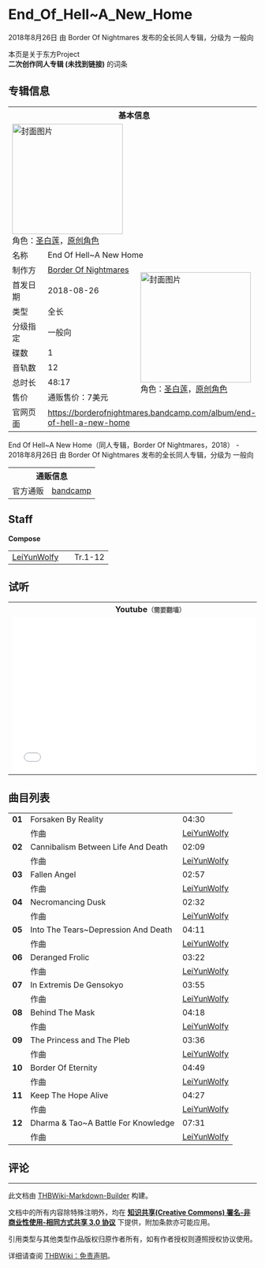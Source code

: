 # End_Of_Hell~A_New_Home

<!-- source html: G:\repos\THBWiki-Markdown-Builder\THBWikiMarkdown\Temp\main\4\45\ns0%3AEnd_Of_Hell%7EA_New_Home.html -->

2018年8月26日 由 Border Of Nightmares  发布的全长同人专辑，分级为 一般向

本页是关于东方Project  
 **二次创作同人专辑 (未找到链接)** 的词条

## 专辑信息

<table><tbody><tr><th colspan="3">基本信息</th></tr><tr><td class="cover-artwork-mobile" colspan="2"><a href="./文件-End_Of_Hell~A_New_Home封面.jpg.md" class="image" title="封面图片"><img alt="封面图片" src="https://upload.thwiki.cc/thumb/3/3c/End_Of_Hell~A_New_Home%E5%B0%81%E9%9D%A2.jpg/224px-End_Of_Hell~A_New_Home%E5%B0%81%E9%9D%A2.jpg" decoding="async" loading="lazy" width="224" height="224" srcset="https://upload.thwiki.cc/thumb/3/3c/End_Of_Hell~A_New_Home%E5%B0%81%E9%9D%A2.jpg/336px-End_Of_Hell~A_New_Home%E5%B0%81%E9%9D%A2.jpg 1.5x, https://upload.thwiki.cc/thumb/3/3c/End_Of_Hell~A_New_Home%E5%B0%81%E9%9D%A2.jpg/448px-End_Of_Hell~A_New_Home%E5%B0%81%E9%9D%A2.jpg 2x" data-file-width="3000" data-file-height="3000"></a><div class="cover-char">角色：<a href="./圣白莲.md" title="圣白莲">圣白莲</a>，<a href="/index.php?title=%E5%8E%9F%E5%88%9B%E8%A7%92%E8%89%B2&amp;action=edit&amp;redlink=1" class="new" title="原创角色（页面不存在）">原创角色</a></div></td>
</tr><tr><td class="label">名称</td><td colspan="2"> End Of Hell~A New Home </td></tr><tr><td class="label">制作方</td><td><a href="./Border_Of_Nightmares.md" title="Border Of Nightmares">Border Of Nightmares</a></td><td class="cover-artwork" rowspan="8" style="min-width:224px;"><a href="./文件-End_Of_Hell~A_New_Home封面.jpg.md" class="image" title="封面图片"><img alt="封面图片" src="https://upload.thwiki.cc/thumb/3/3c/End_Of_Hell~A_New_Home%E5%B0%81%E9%9D%A2.jpg/224px-End_Of_Hell~A_New_Home%E5%B0%81%E9%9D%A2.jpg" decoding="async" loading="lazy" width="224" height="224" srcset="https://upload.thwiki.cc/thumb/3/3c/End_Of_Hell~A_New_Home%E5%B0%81%E9%9D%A2.jpg/336px-End_Of_Hell~A_New_Home%E5%B0%81%E9%9D%A2.jpg 1.5x, https://upload.thwiki.cc/thumb/3/3c/End_Of_Hell~A_New_Home%E5%B0%81%E9%9D%A2.jpg/448px-End_Of_Hell~A_New_Home%E5%B0%81%E9%9D%A2.jpg 2x" data-file-width="3000" data-file-height="3000"></a><div class="cover-char">角色：<a href="./圣白莲.md" title="圣白莲">圣白莲</a>，<a href="/index.php?title=%E5%8E%9F%E5%88%9B%E8%A7%92%E8%89%B2&amp;action=edit&amp;redlink=1" class="new" title="原创角色（页面不存在）">原创角色</a></div></td>
</tr><tr><td class="label">首发日期</td><td>2018-08-26</td></tr><tr><td class="label">类型</td><td>全长</td></tr><tr><td class="label">分级指定</td><td>一般向</td></tr><tr><td class="label">碟数</td><td>1</td></tr><tr><td class="label">音轨数</td><td>12</td></tr><tr><td class="label">总时长</td><td>48:17</td></tr><tr><td class="label">售价</td><td>通贩售价：7美元</td></tr>
<tr><td class="label">官网页面</td><td colspan="2"><a rel="nofollow" class="external free" href="https://borderofnightmares.bandcamp.com/album/end-of-hell-a-new-home">https://borderofnightmares.bandcamp.com/album/end-of-hell-a-new-home</a></td></tr></tbody></table>

End Of Hell~A New Home（同人专辑，Border Of Nightmares，2018） - 2018年8月26日 由 Border Of Nightmares  发布的全长同人专辑，分级为 一般向

<table><tbody><tr><th colspan="3">通贩信息</th></tr><tr><td class="label">官方通贩</td><td colspan="2"><a rel="nofollow" class="external text" href="https://borderofnightmares.bandcamp.com/album/end-of-hell-a-new-home">bandcamp</a></td></tr></tbody></table>



## Staff
  
 **Compose**   

<table><tbody><tr><td><a href="/index.php?title=LeiYunWolfy&amp;action=edit&amp;redlink=1" class="new" title="LeiYunWolfy（页面不存在）">LeiYunWolfy</a></td><td></td><td>Tr.1-12</td></tr></tbody></table>



## 试听

<table>

<tbody><tr>
<th>Youtube<span style="font-family: sans-serif; cursor: default; color:#555; font-size: 0.8em; bottom: 0.1em; font-weight: bold;" title="连接到需要翻墙网页">（需要翻墙）</span>
</th></tr>
<tr>
<td><iframe width="560" height="315" src="//www.youtube-nocookie.com/embed/oeDfoF-2HLU?" frameborder="0" allowfullscreen=""></iframe>
</td></tr></tbody></table>



## 曲目列表

<table><tbody><tr><td id="1" class="infoYL"><b>01</b></td><td id="Forsaken_By_Reality" colspan="2" class="title">Forsaken By Reality<span class="thcsearchlinks"><a rel="nofollow" class="external text" href="https://cd.thwiki.cc?arrange=LeiYunWolfy&amp;fromwiki=End_Of_Hell~A_New_Home"><span title="搜索相似同人曲"></span></a></span></td><td class="time">04:30</td></tr><tr><td class="left"></td><td class="label">作曲</td><td class="text" colspan="2"><a href="/index.php?title=LeiYunWolfy&amp;action=edit&amp;redlink=1" class="new" title="LeiYunWolfy（页面不存在）">LeiYunWolfy</a><span class="thcsearchlinks"><a rel="nofollow" class="external text" href="https://cd.thwiki.cc?arrange=，LeiYunWolfy&amp;fromwiki=End_Of_Hell~A_New_Home"><span></span></a></span></td></tr>
<tr><td id="2" class="infoYL"><b>02</b></td><td id="Cannibalism_Between_Life_And_Death" colspan="2" class="title">Cannibalism Between Life And Death<span class="thcsearchlinks"><a rel="nofollow" class="external text" href="https://cd.thwiki.cc?arrange=LeiYunWolfy&amp;fromwiki=End_Of_Hell~A_New_Home"><span title="搜索相似同人曲"></span></a></span></td><td class="time">02:09</td></tr><tr><td class="left"></td><td class="label">作曲</td><td class="text" colspan="2"><a href="/index.php?title=LeiYunWolfy&amp;action=edit&amp;redlink=1" class="new" title="LeiYunWolfy（页面不存在）">LeiYunWolfy</a><span class="thcsearchlinks"><a rel="nofollow" class="external text" href="https://cd.thwiki.cc?arrange=，LeiYunWolfy&amp;fromwiki=End_Of_Hell~A_New_Home"><span></span></a></span></td></tr>
<tr><td id="3" class="infoYL"><b>03</b></td><td id="Fallen_Angel" colspan="2" class="title">Fallen Angel<span class="thcsearchlinks"><a rel="nofollow" class="external text" href="https://cd.thwiki.cc?arrange=LeiYunWolfy&amp;fromwiki=End_Of_Hell~A_New_Home"><span title="搜索相似同人曲"></span></a></span></td><td class="time">02:57</td></tr><tr><td class="left"></td><td class="label">作曲</td><td class="text" colspan="2"><a href="/index.php?title=LeiYunWolfy&amp;action=edit&amp;redlink=1" class="new" title="LeiYunWolfy（页面不存在）">LeiYunWolfy</a><span class="thcsearchlinks"><a rel="nofollow" class="external text" href="https://cd.thwiki.cc?arrange=，LeiYunWolfy&amp;fromwiki=End_Of_Hell~A_New_Home"><span></span></a></span></td></tr>
<tr><td id="4" class="infoYL"><b>04</b></td><td id="Necromancing_Dusk" colspan="2" class="title">Necromancing Dusk<span class="thcsearchlinks"><a rel="nofollow" class="external text" href="https://cd.thwiki.cc?arrange=LeiYunWolfy&amp;fromwiki=End_Of_Hell~A_New_Home"><span title="搜索相似同人曲"></span></a></span></td><td class="time">02:32</td></tr><tr><td class="left"></td><td class="label">作曲</td><td class="text" colspan="2"><a href="/index.php?title=LeiYunWolfy&amp;action=edit&amp;redlink=1" class="new" title="LeiYunWolfy（页面不存在）">LeiYunWolfy</a><span class="thcsearchlinks"><a rel="nofollow" class="external text" href="https://cd.thwiki.cc?arrange=，LeiYunWolfy&amp;fromwiki=End_Of_Hell~A_New_Home"><span></span></a></span></td></tr>
<tr><td id="5" class="infoYL"><b>05</b></td><td id="Into_The_Tears~Depression_And_Death" colspan="2" class="title">Into The Tears~Depression And Death<span class="thcsearchlinks"><a rel="nofollow" class="external text" href="https://cd.thwiki.cc?arrange=LeiYunWolfy&amp;fromwiki=End_Of_Hell~A_New_Home"><span title="搜索相似同人曲"></span></a></span></td><td class="time">04:11</td></tr><tr><td class="left"></td><td class="label">作曲</td><td class="text" colspan="2"><a href="/index.php?title=LeiYunWolfy&amp;action=edit&amp;redlink=1" class="new" title="LeiYunWolfy（页面不存在）">LeiYunWolfy</a><span class="thcsearchlinks"><a rel="nofollow" class="external text" href="https://cd.thwiki.cc?arrange=，LeiYunWolfy&amp;fromwiki=End_Of_Hell~A_New_Home"><span></span></a></span></td></tr>
<tr><td id="6" class="infoYL"><b>06</b></td><td id="Deranged_Frolic" colspan="2" class="title">Deranged Frolic<span class="thcsearchlinks"><a rel="nofollow" class="external text" href="https://cd.thwiki.cc?arrange=LeiYunWolfy&amp;fromwiki=End_Of_Hell~A_New_Home"><span title="搜索相似同人曲"></span></a></span></td><td class="time">03:22</td></tr><tr><td class="left"></td><td class="label">作曲</td><td class="text" colspan="2"><a href="/index.php?title=LeiYunWolfy&amp;action=edit&amp;redlink=1" class="new" title="LeiYunWolfy（页面不存在）">LeiYunWolfy</a><span class="thcsearchlinks"><a rel="nofollow" class="external text" href="https://cd.thwiki.cc?arrange=，LeiYunWolfy&amp;fromwiki=End_Of_Hell~A_New_Home"><span></span></a></span></td></tr>
<tr><td id="7" class="infoYL"><b>07</b></td><td id="In_Extremis_De_Gensokyo" colspan="2" class="title">In Extremis De Gensokyo<span class="thcsearchlinks"><a rel="nofollow" class="external text" href="https://cd.thwiki.cc?arrange=LeiYunWolfy&amp;fromwiki=End_Of_Hell~A_New_Home"><span title="搜索相似同人曲"></span></a></span></td><td class="time">03:55</td></tr><tr><td class="left"></td><td class="label">作曲</td><td class="text" colspan="2"><a href="/index.php?title=LeiYunWolfy&amp;action=edit&amp;redlink=1" class="new" title="LeiYunWolfy（页面不存在）">LeiYunWolfy</a><span class="thcsearchlinks"><a rel="nofollow" class="external text" href="https://cd.thwiki.cc?arrange=，LeiYunWolfy&amp;fromwiki=End_Of_Hell~A_New_Home"><span></span></a></span></td></tr>
<tr><td id="8" class="infoYL"><b>08</b></td><td id="Behind_The_Mask" colspan="2" class="title">Behind The Mask<span class="thcsearchlinks"><a rel="nofollow" class="external text" href="https://cd.thwiki.cc?arrange=LeiYunWolfy&amp;fromwiki=End_Of_Hell~A_New_Home"><span title="搜索相似同人曲"></span></a></span></td><td class="time">04:18</td></tr><tr><td class="left"></td><td class="label">作曲</td><td class="text" colspan="2"><a href="/index.php?title=LeiYunWolfy&amp;action=edit&amp;redlink=1" class="new" title="LeiYunWolfy（页面不存在）">LeiYunWolfy</a><span class="thcsearchlinks"><a rel="nofollow" class="external text" href="https://cd.thwiki.cc?arrange=，LeiYunWolfy&amp;fromwiki=End_Of_Hell~A_New_Home"><span></span></a></span></td></tr>
<tr><td id="9" class="infoYL"><b>09</b></td><td id="The_Princess_and_The_Pleb" colspan="2" class="title">The Princess and The Pleb<span class="thcsearchlinks"><a rel="nofollow" class="external text" href="https://cd.thwiki.cc?arrange=LeiYunWolfy&amp;fromwiki=End_Of_Hell~A_New_Home"><span title="搜索相似同人曲"></span></a></span></td><td class="time">03:36</td></tr><tr><td class="left"></td><td class="label">作曲</td><td class="text" colspan="2"><a href="/index.php?title=LeiYunWolfy&amp;action=edit&amp;redlink=1" class="new" title="LeiYunWolfy（页面不存在）">LeiYunWolfy</a><span class="thcsearchlinks"><a rel="nofollow" class="external text" href="https://cd.thwiki.cc?arrange=，LeiYunWolfy&amp;fromwiki=End_Of_Hell~A_New_Home"><span></span></a></span></td></tr>
<tr><td id="10" class="infoYL"><b>10</b></td><td id="Border_Of_Eternity" colspan="2" class="title">Border Of Eternity<span class="thcsearchlinks"><a rel="nofollow" class="external text" href="https://cd.thwiki.cc?arrange=LeiYunWolfy&amp;fromwiki=End_Of_Hell~A_New_Home"><span title="搜索相似同人曲"></span></a></span></td><td class="time">04:49</td></tr><tr><td class="left"></td><td class="label">作曲</td><td class="text" colspan="2"><a href="/index.php?title=LeiYunWolfy&amp;action=edit&amp;redlink=1" class="new" title="LeiYunWolfy（页面不存在）">LeiYunWolfy</a><span class="thcsearchlinks"><a rel="nofollow" class="external text" href="https://cd.thwiki.cc?arrange=，LeiYunWolfy&amp;fromwiki=End_Of_Hell~A_New_Home"><span></span></a></span></td></tr>
<tr><td id="11" class="infoYL"><b>11</b></td><td id="Keep_The_Hope_Alive" colspan="2" class="title">Keep The Hope Alive<span class="thcsearchlinks"><a rel="nofollow" class="external text" href="https://cd.thwiki.cc?arrange=LeiYunWolfy&amp;fromwiki=End_Of_Hell~A_New_Home"><span title="搜索相似同人曲"></span></a></span></td><td class="time">04:27</td></tr><tr><td class="left"></td><td class="label">作曲</td><td class="text" colspan="2"><a href="/index.php?title=LeiYunWolfy&amp;action=edit&amp;redlink=1" class="new" title="LeiYunWolfy（页面不存在）">LeiYunWolfy</a><span class="thcsearchlinks"><a rel="nofollow" class="external text" href="https://cd.thwiki.cc?arrange=，LeiYunWolfy&amp;fromwiki=End_Of_Hell~A_New_Home"><span></span></a></span></td></tr>
<tr><td id="12" class="infoYL"><b>12</b></td><td id="Dharma_&amp;_Tao~A_Battle_For_Knowledge" colspan="2" class="title">Dharma &#38; Tao~A Battle For Knowledge<span class="thcsearchlinks"><a rel="nofollow" class="external text" href="https://cd.thwiki.cc?arrange=LeiYunWolfy&amp;fromwiki=End_Of_Hell~A_New_Home"><span title="搜索相似同人曲"></span></a></span></td><td class="time">07:31</td></tr><tr><td class="left"></td><td class="label">作曲</td><td class="text" colspan="2"><a href="/index.php?title=LeiYunWolfy&amp;action=edit&amp;redlink=1" class="new" title="LeiYunWolfy（页面不存在）">LeiYunWolfy</a><span class="thcsearchlinks"><a rel="nofollow" class="external text" href="https://cd.thwiki.cc?arrange=，LeiYunWolfy&amp;fromwiki=End_Of_Hell~A_New_Home"><span></span></a></span></td></tr></tbody></table>



## 评论




---

此文档由 [THBWiki-Markdown-Builder](https://github.com/Delsin-Yu/THBWiki-Markdown-Builder) 构建。

文档中的所有内容除特殊注明外，均在 [**知识共享(Creative Commons) 署名-非商业性使用-相同方式共享 3.0 协议**](https://creativecommons.org/licenses/by-sa/3.0/deed.zh-hans) 下提供，附加条款亦可能应用。

引用类型与其他类型作品版权归原作者所有，如有作者授权则遵照授权协议使用。

详细请查阅 [THBWiki：免责声明](https://thbwiki.cc/THBWiki:%E5%85%8D%E8%B4%A3%E5%A3%B0%E6%98%8E)。

